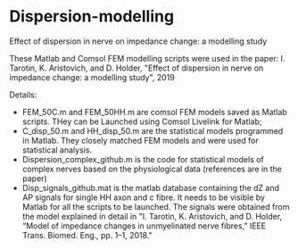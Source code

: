 # Dispersion-modelling
Effect of dispersion in nerve on impedance change: a modelling study

These Matlab and Comsol FEM modelling scripts were used in the paper: 
I. Tarotin, K. Aristovich, and D. Holder, "Effect of dispersion in nerve on impedance change: a modelling study", 2019

Details:
- FEM_50C.m and FEM_50HH.m are comsol FEM models saved as Matlab scripts. THey can be Launched using Comsol Livelink for Matlab;
- C_disp_50.m and HH_disp_50.m are the statistical models programmed in Matlab. They closely matched FEM models and were used for statistical analysis.
- Dispersion_complex_github.m is the code for statistical models of complex nerves based on the physiological data (references are in the paper)
- Disp_signals_github.mat is the matlab database containing the dZ and AP signals for single HH axon and c fibre. It needs to be visible by Matlab for all the scripts to be launched.
The signals were obtained from the model explained in detail in "I. Tarotin, K. Aristovich, and D. Holder, “Model of impedance changes in unmyelinated nerve fibres,” IEEE Trans. Biomed. Eng., pp. 1–1, 2018."
